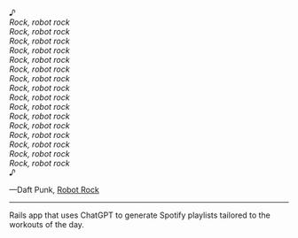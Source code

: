 *♪  
Rock, robot rock   
Rock, robot rock  
Rock, robot rock  
Rock, robot rock  
Rock, robot rock  
Rock, robot rock  
Rock, robot rock  
Rock, robot rock  
Rock, robot rock  
Rock, robot rock  
Rock, robot rock  
Rock, robot rock  
Rock, robot rock  
Rock, robot rock  
Rock, robot rock  
Rock, robot rock  
♪*

—Daft Punk, [Robot Rock](https://open.spotify.com/track/4zu9wo2FXoBSsKjO6tRB3R?si=8d71c00be1114587)

---

Rails app that uses  ChatGPT to generate Spotify playlists tailored to the workouts of the day.
